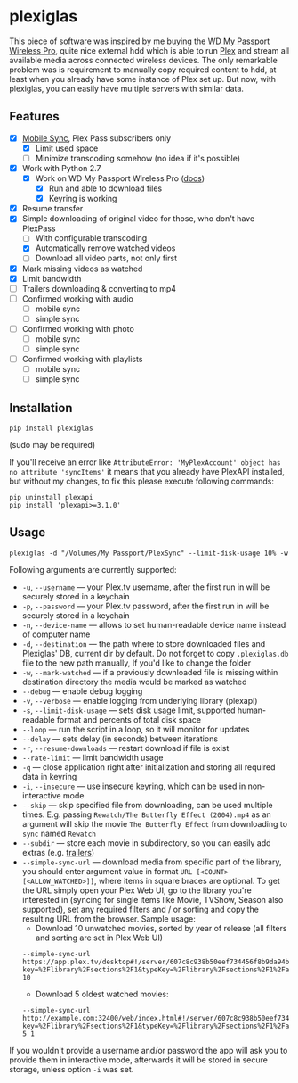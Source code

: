 # plexiglas

This piece of software was inspired by me buying the [WD My Passport Wireless Pro](https://www.wdc.com/products/portable-storage/my-passport-wireless-pro.html),
quite nice external hdd which is able to run [Plex](https://plex.tv) and stream all available
media across connected wireless devices. The only remarkable problem was is requirement
to manually copy required content to hdd, at least when you already have some instance
of Plex set up. But now, with plexiglas, you can easily have multiple servers with similar data.

## Features

* [X] [Mobile Sync](https://support.plex.tv/articles/201082477-quick-guide-to-mobile-sync/), Plex Pass subscribers only
    * [X] Limit used space
    * [ ] Minimize transcoding somehow (no idea if it's possible)
* [X] Work with Python 2.7
    * [X] Work on WD My Passport Wireless Pro ([docs](https://github.com/andrey-yantsen/plexiglas/wiki/Running-from-WD-My-Passport-Wireless-Pro))
        * [X] Run and able to download files
        * [X] Keyring is working
* [X] Resume transfer
* [X] Simple downloading of original video for those, who don't have PlexPass
    * [ ] With configurable transcoding
    * [X] Automatically remove watched videos
    * [ ] Download all video parts, not only first
* [X] Mark missing videos as watched
* [X] Limit bandwidth
* [ ] Trailers downloading & converting to mp4
* [ ] Confirmed working with audio
    * [ ] mobile sync
    * [ ] simple sync
* [ ] Confirmed working with photo
    * [ ] mobile sync
    * [ ] simple sync
* [ ] Confirmed working with playlists
    * [ ] mobile sync
    * [ ] simple sync

## Installation

```
pip install plexiglas
```

(sudo may be required)

If you'll receive an error like `AttributeError: 'MyPlexAccount' object has no attribute 'syncItems'`
it means that you already have PlexAPI installed, but without my changes, to fix this please execute
following commands:

```
pip uninstall plexapi
pip install 'plexapi>=3.1.0'
```


## Usage

```
plexiglas -d "/Volumes/My Passport/PlexSync" --limit-disk-usage 10% -w
```

Following arguments are currently supported:

* `-u`, `--username` — your Plex.tv username, after the first run in will be securely stored in a keychain
* `-p`, `--password` — your Plex.tv password, after the first run in will be securely stored in a keychain
* `-n`, `--device-name` — allows to set human-readable device name instead of computer name
* `-d`, `--destination` — the path where to store downloaded files and Plexiglas' DB, current dir by default. Do not
    forget to copy `.plexiglas.db` file to the new path manually, If you'd like to change the folder
* `-w`, `--mark-watched` — if a previously downloaded file is missing within destination directory the media would be
    marked as watched
* `--debug` — enable debug logging
* `-v`, `--verbose` — enable logging from underlying library (plexapi)
* `-s`, `--limit-disk-usage` — sets disk usage limit, supported human-readable format and percents of total disk space
* `--loop` — run the script in a loop, so it will monitor for updates
* `--delay` — sets delay (in seconds) between iterations
* `-r`, `--resume-downloads` — restart download if file is exist
* `--rate-limit` — limit bandwidth usage
* `-q` — close application right after initialization and storing all required data in keyring
* `-i`, `--insecure` — use insecure keyring, which can be used in non-interactive mode
* `--skip` — skip specified file from downloading, can be used multiple times. E.g. passing `Rewatch/The Butterfly Effect (2004).mp4`
    as an argument will skip the movie `The Butterfly Effect` from downloading to `sync` named `Rewatch`
* `--subdir` — store each movie in subdirectory, so you can easily add extras (e.g. [trailers](https://github.com/andrey-yantsen/plexiglas/wiki/Downloading-trailers))
* `--simple-sync-url` — download media from specific part of the library, you should enter argument value in format `URL [<COUNT> [<ALLOW_WATCHED>]]`, where items in square braces are optional.
    To get the URL simply open your Plex Web UI, go to the library you're interested in (syncing for single items like
    Movie, TVShow, Season also supported), set any required filters and / or sorting and copy the resulting URL from the
    browser. Sample usage:
    * Download 10 unwatched movies, sorted by year of release (all filters and sorting are set in Plex Web UI)
    ```
    --simple-sync-url https://app.plex.tv/desktop#!/server/607c8c938b50eef734456f8b9da94b5d02339ce5?key=%2Flibrary%2Fsections%2F1&typeKey=%2Flibrary%2Fsections%2F1%2Fall%3Ftype%3D1&save=1&limit=&sort=year%3Adesc 10
    ```
    * Download 5 oldest watched movies:
    ```
    --simple-sync-url http://example.com:32400/web/index.html#!/server/607c8c938b50eef734456f8b9da94b5d02339ce5?key=%2Flibrary%2Fsections%2F1&typeKey=%2Flibrary%2Fsections%2F1%2Fall%3Ftype%3D1&customFilter=1&save=1&sort=lastViewedAt&filters=unwatched%21%3D1 5 1
    ```

If you wouldn't provide a username and/or password the app will ask you to provide them in interactive mode, afterwards
it will be stored in secure storage, unless option `-i` was set.
